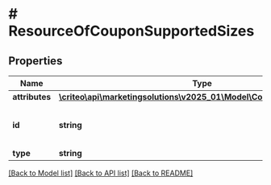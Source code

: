 # # ResourceOfCouponSupportedSizes

## Properties

Name | Type | Description | Notes
------------ | ------------- | ------------- | -------------
**attributes** | [**\criteo\api\marketingsolutions\v2025_01\Model\CouponSupportedSizes**](CouponSupportedSizes.md) |  | [optional]
**id** | **string** | Unique identifier of this resource. | [optional]
**type** | **string** |  | [optional]

[[Back to Model list]](../../README.md#models) [[Back to API list]](../../README.md#endpoints) [[Back to README]](../../README.md)
